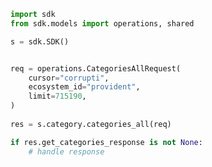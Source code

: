 <!-- Start SDK Example Usage -->
```python
import sdk
from sdk.models import operations, shared

s = sdk.SDK()


req = operations.CategoriesAllRequest(
    cursor="corrupti",
    ecosystem_id="provident",
    limit=715190,
)
    
res = s.category.categories_all(req)

if res.get_categories_response is not None:
    # handle response
```
<!-- End SDK Example Usage -->
